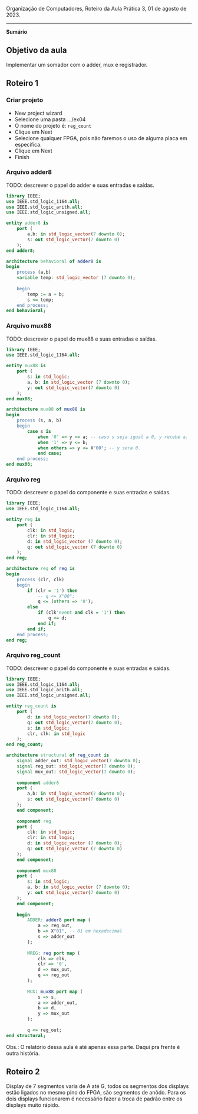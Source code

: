Organização de Computadores, Roteiro da Aula Prática 3, 01 de agosto de 2023.

---

**Sumário**


## Objetivo da aula

Implementar um somador com o adder, mux e registrador.

## Roteiro 1

### Criar projeto

- New project wizard
- Selecione uma pasta .../ex04
- O nome do projeto é: `reg_count`
- Clique em Next
- Selecione qualquer FPGA, pois não faremos o uso de alguma placa em específica.
- Clique em Next
- Finish

### Arquivo adder8

TODO: descrever o papel do adder e suas entradas e saídas.

```VHDL
library IEEE;
use IEEE.std_logic_1164.all;
use IEEE.std_logic_arith.all;
use IEEE.std_logic_unsigned.all;

entity adder8 is 
	port (
		a,b: in std_logic_vector(7 downto 0);
		s: out std_logic_vector(7 downto 0)
	);
end adder8;

architecture behavioral of adder8 is
begin
	process (a,b)
	variable temp: std_logic_vector (7 downto 0);
	
	begin
		temp := a + b;
		s <= temp;
	end process;
end behavioral;
```

### Arquivo mux88

TODO: descrever o papel do mux88 e suas entradas e saídas.

```VHDL
library IEEE;
use IEEE.std_logic_1164.all;

entity mux88 is 
	port (
		s: in std_logic;
		a, b: in std_logic_vector (7 downto 0);
		y: out std_logic_vector(7 downto 0)
	);
end mux88;

architecture mux88 of mux88 is
begin
	process (s, a, b)
	begin
		case s is 
			when '0' => y <= a; -- caso s seja igual a 0, y recebe a.
			when '1' => y <= b;
			when others => y <= X"00"; -- y sera 0.
			end case;
	end process;
end mux88;
```

### Arquivo reg

TODO: descrever o papel do componente e suas entradas e saídas.

```VHDL
library IEEE;
use IEEE.std_logic_1164.all;

entity reg is 
	port (
		clk: in std_logic;
		clr: in std_logic;
		d: in std_logic_vector (7 downto 0);
		q: out std_logic_vector (7 downto 0)
	);
end reg;

architecture reg of reg is 
begin
	process (clr, clk)
	begin
		if (clr = '1') then
			-- q <= X"00";
			q <= (others => '0');
		else
			if (clk'event and clk = '1') then
				q <= d;
			end if;
		end if;
	end process;
end reg;
```

### Arquivo reg_count

TODO: descrever o papel do componente e suas entradas e saídas.

```VHDL
library IEEE;
use IEEE.std_logic_1164.all;
use IEEE.std_logic_arith.all;
use IEEE.std_logic_unsigned.all;

entity reg_count is 
	port (
		d: in std_logic_vector(7 downto 0);
		q: out std_logic_vector(7 downto 0);
		s: in std_logic;
		clr, clk: in std_logic
	);
end reg_count;

architecture structural of reg_count is
	signal adder_out: std_logic_vector(7 downto 0);
	signal reg_out: std_logic_vector(7 downto 0);
	signal mux_out: std_logic_vector(7 downto 0);
	
	component adder8
	port (
		a,b: in std_logic_vector(7 downto 0);
		s: out std_logic_vector(7 downto 0)
	);
	end component;
	
	component reg
	port (
		clk: in std_logic;
		clr: in std_logic;
		d: in std_logic_vector (7 downto 0);
		q: out std_logic_vector (7 downto 0)
	);
	end component;
	
	component mux88
	port (
		s: in std_logic;
		a, b: in std_logic_vector (7 downto 0);
		y: out std_logic_vector(7 downto 0)
	);	
	end component;
	
	begin
		ADDER: adder8 port map (
			a => reg_out,
			b => X"01", -- 01 em hexadecimal
			s => adder_out
		);
		
		MREG: reg port map (
			clk => clk,
			clr => '0',
			d => mux_out,
			q => reg_out
		);
		
		MUX: mux88 port map (
			s => s,
			a => adder_out,
			b => d,
			y => mux_out
		);
		
		q <= reg_out;
end structural;
```

 Obs.: O relatório dessa aula é até apenas essa parte. Daqui pra frente é outra história.

## Roteiro 2

Display de 7 segmentos varia de A até G, todos os segmentos dos displays estão ligados no mesmo pino do FPGA, são segmentos de anôdo. Para os dois displays funcionarem é necessário fazer a troca de padrão entre os displays muito rápido.

### 